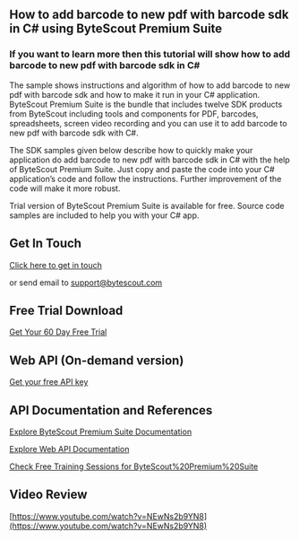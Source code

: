 ## How to add barcode to new pdf with barcode sdk in C# using ByteScout Premium Suite

### If you want to learn more then this tutorial will show how to add barcode to new pdf with barcode sdk in C#

The sample shows instructions and algorithm of how to add barcode to new pdf with barcode sdk and how to make it run in your C# application. ByteScout Premium Suite is the bundle that includes twelve SDK products from ByteScout including tools and components for PDF, barcodes, spreadsheets, screen video recording and you can use it to add barcode to new pdf with barcode sdk with C#.

The SDK samples given below describe how to quickly make your application do add barcode to new pdf with barcode sdk in C# with the help of ByteScout Premium Suite. Just copy and paste the code into your C# application’s code and follow the instructions. Further improvement of the code will make it more robust.

Trial version of ByteScout Premium Suite is available for free. Source code samples are included to help you with your C# app.

## Get In Touch

[Click here to get in touch](https://bytescout.zendesk.com/hc/en-us/requests/new?subject=ByteScout%20Premium%20Suite%20Question)

or send email to [support@bytescout.com](mailto:support@bytescout.com?subject=ByteScout%20Premium%20Suite%20Question) 

## Free Trial Download

[Get Your 60 Day Free Trial](https://bytescout.com/download/web-installer?utm_source=github-readme)

## Web API (On-demand version)

[Get your free API key](https://pdf.co/documentation/api?utm_source=github-readme)

## API Documentation and References

[Explore ByteScout Premium Suite Documentation](https://bytescout.com/documentation/index.html?utm_source=github-readme)

[Explore Web API Documentation](https://pdf.co/documentation/api?utm_source=github-readme)

[Check Free Training Sessions for ByteScout%20Premium%20Suite](https://academy.bytescout.com/)

## Video Review

[https://www.youtube.com/watch?v=NEwNs2b9YN8](https://www.youtube.com/watch?v=NEwNs2b9YN8)